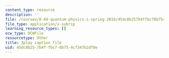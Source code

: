 ```yaml
---
content_type: resource
description: ''
file: /courses/8-04-quantum-physics-i-spring-2016/45dc8b257b4ffbc78b754cf347b2df8e_Ot9OjT34gkA.srt
file_type: application/x-subrip
learning_resource_types: []
ocw_type: OCWFile
resourcetype: Other
title: 3play caption file
uid: 45dc8b25-7b4f-fbc7-8b75-4cf347b2df8e
---
```

